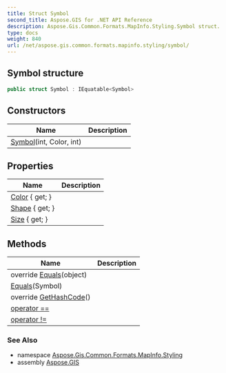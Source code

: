 ```yaml
---
title: Struct Symbol
second_title: Aspose.GIS for .NET API Reference
description: Aspose.Gis.Common.Formats.MapInfo.Styling.Symbol struct. 
type: docs
weight: 840
url: /net/aspose.gis.common.formats.mapinfo.styling/symbol/
---
```

## Symbol structure

```csharp
public struct Symbol : IEquatable<Symbol>
```

## Constructors

| Name | Description |
| --- | --- |
| [Symbol](symbol/)(int, Color, int) |  |

## Properties

| Name | Description |
| --- | --- |
| [Color](../../aspose.gis.common.formats.mapinfo.styling/symbol/color/) { get; } |  |
| [Shape](../../aspose.gis.common.formats.mapinfo.styling/symbol/shape/) { get; } |  |
| [Size](../../aspose.gis.common.formats.mapinfo.styling/symbol/size/) { get; } |  |

## Methods

| Name | Description |
| --- | --- |
| override [Equals](../../aspose.gis.common.formats.mapinfo.styling/symbol/equals/#equals_1)(object) |  |
| [Equals](../../aspose.gis.common.formats.mapinfo.styling/symbol/equals/#equals)(Symbol) |  |
| override [GetHashCode](../../aspose.gis.common.formats.mapinfo.styling/symbol/gethashcode/)() |  |
| [operator ==](../../aspose.gis.common.formats.mapinfo.styling/symbol/op_equality/) |  |
| [operator !=](../../aspose.gis.common.formats.mapinfo.styling/symbol/op_inequality/) |  |

### See Also

* namespace [Aspose.Gis.Common.Formats.MapInfo.Styling](../../aspose.gis.common.formats.mapinfo.styling/)
* assembly [Aspose.GIS](../../)


